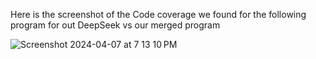 Here is the screenshot of the Code coverage we found for the following program for out DeepSeek vs our merged program

![Screenshot 2024-04-07 at 7 13 10 PM](https://github.com/withPrasheel/CodeCoverage/assets/38638028/5f294201-9ef1-4fb2-84af-9c4242c02011)
